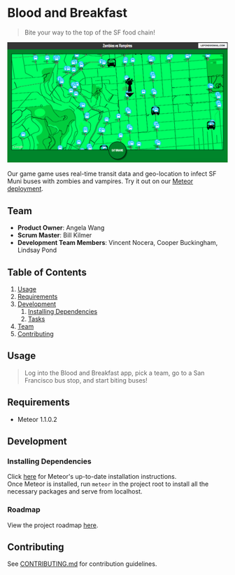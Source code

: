 # Blood and Breakfast

> Bite your way to the top of the SF food chain!

![Blood and Breakfast Screenshot](readme_assets/zvsvgame.png)

Our game game uses real-time transit data and geo-location to infect SF Muni buses with zombies and vampires. Try it out on our [Meteor deployment](http://zvsv.meteor.com/).

## Team

  - __Product Owner__: Angela Wang
  - __Scrum Master__: Bill Kilmer
  - __Development Team Members__: Vincent Nocera, Cooper Buckingham, Lindsay Pond

## Table of Contents

1. [Usage](#Usage)
1. [Requirements](#requirements)
1. [Development](#development)
    1. [Installing Dependencies](#installing-dependencies)
    1. [Tasks](#tasks)
1. [Team](#team)
1. [Contributing](#contributing)

## Usage

> Log into the Blood and Breakfast app, pick a team, go to a San Francisco bus stop, and start biting buses!

## Requirements

- Meteor 1.1.0.2


## Development

### Installing Dependencies

Click [here](https://www.meteor.com/install) for Meteor's up-to-date installation instructions.  
Once Meteor is installed, run `meteor` in the project root to install all the necessary packages and serve from localhost.

### Roadmap

View the project roadmap [here](https://waffle.io/blood-and-breakfast/blood-and-breakfast).


## Contributing

See [CONTRIBUTING.md](CONTRIBUTING.md) for contribution guidelines.